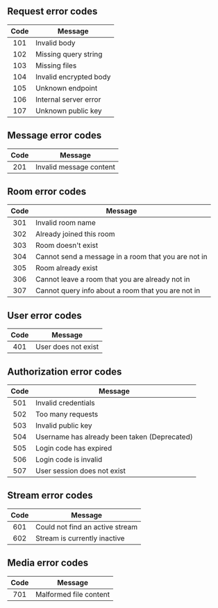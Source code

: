 ## Request error codes

| Code | Message                |
| :--: | ---------------------- |
| 101  | Invalid body           |
| 102  | Missing query string   |
| 103  | Missing files          |
| 104  | Invalid encrypted body |
| 105  | Unknown endpoint       |
| 106  | Internal server error  |
| 107  | Unknown public key     |

## Message error codes

| Code | Message                 |
| :--: | ----------------------- |
| 201  | Invalid message content |

## Room error codes

| Code | Message                                             |
| :--: | --------------------------------------------------- |
| 301  | Invalid room name                                   |
| 302  | Already joined this room                            |
| 303  | Room doesn't exist                                  |
| 304  | Cannot send a message in a room that you are not in |
| 305  | Room already exist                                  |
| 306  | Cannot leave a room that you are already not in     |
| 307  | Cannot query info about a room that you are not in  |

## User error codes

| Code | Message             |
| :--: | ------------------- |
| 401  | User does not exist |

## Authorization error codes

| Code | Message                                      |
| :--: | -------------------------------------------- |
| 501  | Invalid credentials                          |
| 502  | Too many requests                            |
| 503  | Invalid public key                           |
| 504  | Username has already been taken (Deprecated) |
| 505  | Login code has expired                       |
| 506  | Login code is invalid                        |
| 507  | User session does not exist                  |

## Stream error codes

| Code | Message                         |
| :--: | ------------------------------- |
| 601  | Could not find an active stream |
| 602  | Stream is currently inactive    |

## Media error codes

| Code | Message                |
| :--: | ---------------------- |
| 701  | Malformed file content |
